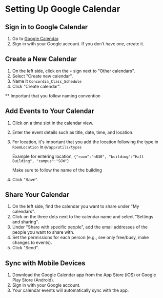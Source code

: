 # Setting Up Google Calendar

## Sign in to Google Calendar
1. Go to [Google Calendar](https://calendar.google.com).
2. Sign in with your Google account. If you don't have one, create it.

## Create a New Calendar
1. On the left side, click on the `+` sign next to "Other calendars".
2. Select "Create new calendar".
3. Name it `Concordia_Class_Schedule`
4. Click "Create calendar".

** Important that you follow naming convention

## Add Events to Your Calendar
1. Click on a time slot in the calendar view.
2. Enter the event details such as title, date, time, and location.
3. For location, it's important that you add the location following the type in `RoomLocation` in `@/app/utils/types`

    Example for entering location,
    `{"room":"h830", "building":"Hall Building", "campus":"SGW"}`

    Make sure to follow the name of the building

4. Click "Save".

## Share Your Calendar
1. On the left side, find the calendar you want to share under "My calendars".
2. Click on the three dots next to the calendar name and select "Settings and sharing".
3. Under "Share with specific people", add the email addresses of the people you want to share with.
4. Set the permissions for each person (e.g., see only free/busy, make changes to events).
5. Click "Send".

## Sync with Mobile Devices
1. Download the Google Calendar app from the App Store (iOS) or Google Play Store (Android).
2. Sign in with your Google account.
3. Your calendar events will automatically sync with the app.